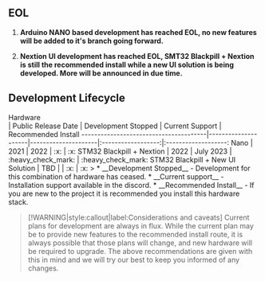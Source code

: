 <!-- panels:start -->
<!-- panels:title -->
## EOL
<!-- div:panels -->
1. __Arduino NANO based development has reached EOL, no new features will be added to it's branch going forward.__ 
>
2. __Nextion UI development has reached EOL, SMT32 Blackpill + Nextion is still the recommended install while a new UI solution is being developed. More will be announced in due time.__ 
<!-- panels:end -->

## Development Lifecycle
>
<div style="width:230px">Hardware</div>| Public Release Date | Development Stopped | Current Support    | Recommended Install 
---------------------------------------|---------------------|---------------------|:------------------:|:-------------------:
 Nano                                  | 2021                | 2022                | :x:                | :x:                 
 STM32 Blackpill + Nextion             | 2022                | July 2023           | :heavy_check_mark: | :heavy_check_mark:  
 STM32 Blackpill + New UI Solution     | TBD                 |                     | :x:                | :x:                 
>
* __Development Stopped__ - Development for this combination of hardware has ceased.
* __Current support__ - Installation support available in the discord.
* __Recommended Install__ - If you are new to the project it is recommended you install this hardware stack.

>[!WARNING|style:callout|label:Considerations and caveats] Current plans for development are always in flux.  While the current plan may be to provide new features to the recommended install route, it is always possible that those plans will change, and new hardware will be required to upgrade.  The above recommendations are given with this in mind and we will try our best to keep you informed of any changes.

